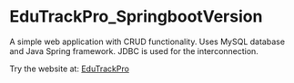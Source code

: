 # EduTrackPro_SpringbootVersion
A simple web application with CRUD functionality. Uses MySQL database and Java Spring framework. JDBC is used for the interconnection.

Try the website at: [EduTrackPro](http://ec2-3-27-70-108.ap-southeast-2.compute.amazonaws.com:8080/edutrackpro.com/students/show)
